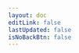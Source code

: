 ```yaml
---
layout: doc
editLink: false
lastUpdated: false
isNoBackBtn: false
---
```


<UrlRedirect prefix="bugs" />

<script lang="ts" setup>
import UrlRedirect from '../.vitepress/theme/components/UrlRedirect.vue'
</script>